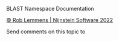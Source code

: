 ﻿BLAST Namespace Documentation


<p><a href="&#169; Rob Lemmens | Nijnstein Software 2022" target="_blank" rel="noopener noreferrer">&#169; Rob Lemmens | Nijnstein Software 2022</a></p>

Send comments on this topic to [](mailto:?Subject=BLAST%20Namespace%20Documentation)
